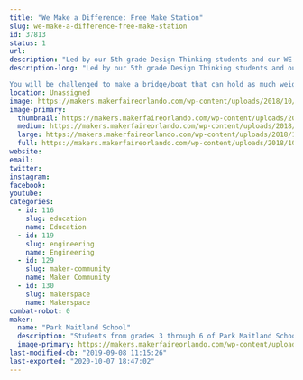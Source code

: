 ```yaml
---
title: "We Make a Difference: Free Make Station"
slug: we-make-a-difference-free-make-station
id: 37813
status: 1
url: 
description: "Led by our 5th grade Design Thinking students and our WE Schools community service team, WE Make a Difference is a collaboration that invites attendees to participate in a mini-maker challenge/free make station that can truly make a difference!"
description-long: "Led by our 5th grade Design Thinking students and our WE Schools community service team, WE Make a Difference is a collaboration that invites attendees to participate in a mini-maker challenge that can truly make a difference!

You will be challenged to make a bridge/boat that can hold as much weight as possible, using humble materials. Put it to the test and see how you stack up to the rest of the competitors on our digital leaderboard! If this challenge is not enough? WE Schools also challenges you to make a difference! See what they are doing to bring the pros of the maker movement into schools around the community and help contribute to their mission of designing, making, and donating fully equipped \"maker carts\" to schools of need!"
location: Unassigned
image: https://makers.makerfaireorlando.com/wp-content/uploads/2018/10/Maker-Challenge-Bridge-1024x699.jpg
image-primary:
  thumbnail: https://makers.makerfaireorlando.com/wp-content/uploads/2018/10/Maker-Challenge-Bridge-150x150.jpg
  medium: https://makers.makerfaireorlando.com/wp-content/uploads/2018/10/Maker-Challenge-Bridge-300x205.jpg
  large: https://makers.makerfaireorlando.com/wp-content/uploads/2018/10/Maker-Challenge-Bridge-1024x699.jpg
  full: https://makers.makerfaireorlando.com/wp-content/uploads/2018/10/Maker-Challenge-Bridge.jpg
website: 
email: 
twitter: 
instagram: 
facebook: 
youtube: 
categories:
  - id: 116
    slug: education
    name: Education
  - id: 119
    slug: engineering
    name: Engineering
  - id: 129
    slug: maker-community
    name: Maker Community
  - id: 130
    slug: makerspace
    name: Makerspace
combat-robot: 0
maker:
  name: "Park Maitland School"
  description: "Students from grades 3 through 6 of Park Maitland School take part in programmed Design Thinking classes twice a week. In their newly renovated Maker Space, students hone their 21st Century Skills of collaboration, problem solving, creativity, and critical thinking through project based learning. Students are encouraged to tinker and are taught the design process through different modes and hands-on learning experiences. Science, technology, engineering, the arts, and math all play a role in their learning! Students further share their learning to authentic audiences through showcases, hands-on exhibits, and by creating learning experiences for others."
  image-primary: https://makers.makerfaireorlando.com/wp-content/uploads/2018/09/PMS-Logo.jpg
last-modified-db: "2019-09-08 11:15:26"
last-exported: "2020-10-07 18:47:02"
---
```


